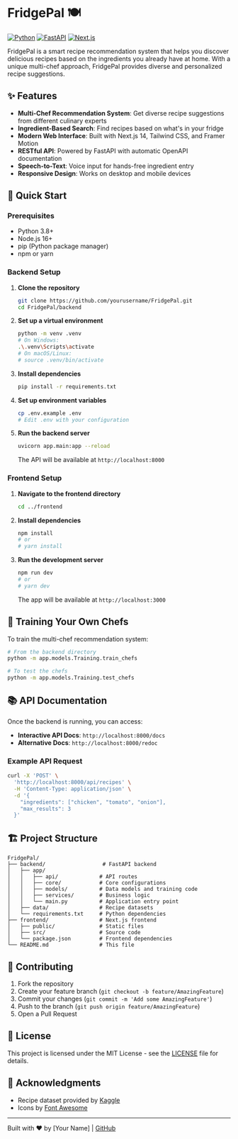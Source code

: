 # FridgePal 🍽️

[![Python](https://img.shields.io/badge/python-3.8+-blue.svg)](https://www.python.org/downloads/)
[![FastAPI](https://img.shields.io/badge/FastAPI-0.68.0-009688.svg?logo=fastapi)](https://fastapi.tiangolo.com/)
[![Next.js](https://img.shields.io/badge/Next.js-14.0.0-000000.svg?logo=next.js)](https://nextjs.org/)

FridgePal is a smart recipe recommendation system that helps you discover delicious recipes based on the ingredients you already have at home. With a unique multi-chef approach, FridgePal provides diverse and personalized recipe suggestions.

## ✨ Features

- **Multi-Chef Recommendation System**: Get diverse recipe suggestions from different culinary experts
- **Ingredient-Based Search**: Find recipes based on what's in your fridge
- **Modern Web Interface**: Built with Next.js 14, Tailwind CSS, and Framer Motion
- **RESTful API**: Powered by FastAPI with automatic OpenAPI documentation
- **Speech-to-Text**: Voice input for hands-free ingredient entry
- **Responsive Design**: Works on desktop and mobile devices

## 🚀 Quick Start

### Prerequisites

- Python 3.8+
- Node.js 16+
- pip (Python package manager)
- npm or yarn

### Backend Setup

1. **Clone the repository**
   ```bash
   git clone https://github.com/yourusername/FridgePal.git
   cd FridgePal/backend
   ```

2. **Set up a virtual environment**
   ```bash
   python -m venv .venv
   # On Windows:
   .\.venv\Scripts\activate
   # On macOS/Linux:
   # source .venv/bin/activate
   ```

3. **Install dependencies**
   ```bash
   pip install -r requirements.txt
   ```

4. **Set up environment variables**
   ```bash
   cp .env.example .env
   # Edit .env with your configuration
   ```

5. **Run the backend server**
   ```bash
   uvicorn app.main:app --reload
   ```
   The API will be available at `http://localhost:8000`

### Frontend Setup

1. **Navigate to the frontend directory**
   ```bash
   cd ../frontend
   ```

2. **Install dependencies**
   ```bash
   npm install
   # or
   # yarn install
   ```

3. **Run the development server**
   ```bash
   npm run dev
   # or
   # yarn dev
   ```
   The app will be available at `http://localhost:3000`

## 🍳 Training Your Own Chefs

To train the multi-chef recommendation system:

```bash
# From the backend directory
python -m app.models.Training.train_chefs

# To test the chefs
python -m app.models.Training.test_chefs
```

## 📚 API Documentation

Once the backend is running, you can access:

- **Interactive API Docs**: `http://localhost:8000/docs`
- **Alternative Docs**: `http://localhost:8000/redoc`

### Example API Request

```bash
curl -X 'POST' \
  'http://localhost:8000/api/recipes' \
  -H 'Content-Type: application/json' \
  -d '{
    "ingredients": ["chicken", "tomato", "onion"],
    "max_results": 3
  }'
```

## 🏗️ Project Structure

```
FridgePal/
├── backend/                  # FastAPI backend
│   ├── app/                 
│   │   ├── api/             # API routes
│   │   ├── core/            # Core configurations
│   │   ├── models/          # Data models and training code
│   │   ├── services/        # Business logic
│   │   └── main.py          # Application entry point
│   ├── data/                # Recipe datasets
│   └── requirements.txt     # Python dependencies
├── frontend/                # Next.js frontend
│   ├── public/              # Static files
│   ├── src/                 # Source code
│   └── package.json         # Frontend dependencies
└── README.md                # This file
```

## 🤝 Contributing

1. Fork the repository
2. Create your feature branch (`git checkout -b feature/AmazingFeature`)
3. Commit your changes (`git commit -m 'Add some AmazingFeature'`)
4. Push to the branch (`git push origin feature/AmazingFeature`)
5. Open a Pull Request

## 📄 License

This project is licensed under the MIT License - see the [LICENSE](LICENSE) file for details.

## 🙏 Acknowledgments

- Recipe dataset provided by [Kaggle](https://www.kaggle.com/datasets/wilmerarltstrmberg/recipe-dataset-over-2m)
- Icons by [Font Awesome](https://fontawesome.com/)

---

Built with ❤️ by [Your Name] | [GitHub](https://github.com/yourusername)

